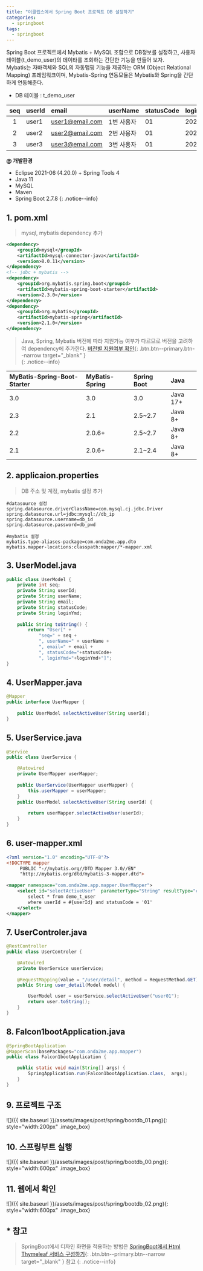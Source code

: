 ```yaml
---
title: "이클립스에서 Spring Boot 프로젝트 DB 설정하기"
categories: 
  - springboot
tags:
  - springboot
---
```


Spring Boot 프로젝트에서 Mybatis + MySQL 조합으로 DB정보를 설정하고, 사용자 테이블(t_demo_user)의 데이타를 조회하는 간단한 기능을 만들어 보자.    
Mybatis는 자바객체와 SQL의 자동맵핑 기능을 제공하는 ORM (Object Relational Mapping) 프레임워크이며,
Mybatis-Spring 연동모듈은 Mybatis와 Spring을 간단하게 연동해준다.

+ DB 테이블 : t_demo_user    
  
| seq | userId | email | userName | statusCode | loginYmd |  
| :--: | :-- | :-- | :-- | :-- | :-- |      
| 1 | user1 | user1@email.com | 1번 사용자 | 01 | 20200101 |
| 2 | user2 | user2@email.com | 2번 사용자 | 01 | 20220202 |
| 3 | user3 | user3@email.com | 3번 사용자 | 01 | 20220303 |

**@ 개발환경** 
+ Eclipse 2021-06 (4.20.0) + Spring Tools 4
+ Java 11
+ MySQL
+ Maven
+ Spring Boot 2.7.8
{: .notice--info}

## 1. pom.xml 
> mysql, mybatis dependency 추가

```xml
<dependency>
	<groupId>mysql</groupId>
	<artifactId>mysql-connector-java</artifactId>   
	<version>8.0.11</version>
</dependency>
<!-- jdbc + mybatis --> 
<dependency>
	<groupId>org.mybatis.spring.boot</groupId>
	<artifactId>mybatis-spring-boot-starter</artifactId>
	<version>2.3.0</version>
</dependency>        
<dependency>
	<groupId>org.mybatis</groupId>
	<artifactId>mybatis-spring</artifactId>
	<version>2.1.0</version>
</dependency>
```

>  Java, Spring, Mybatis 버전에 따라 지원가능 여부가 다르므로 버전을 고려하여 dependency에 추가한다. 
[버전별 지원여부 확인](http://mybatis.org/spring-boot-starter/mybatis-spring-boot-autoconfigure/){: .btn.btn--primary.btn--narrow target="_blank" }   
{: .notice--info}

| MyBatis-Spring-Boot-Starter | MyBatis-Spring | Spring Boot | Java |    
| :-- | :-- | :-- | :--      
| 3.0 | 3.0 | 3.0 | Java 17+ |
| 2.3 | 2.1 | 2.5~2.7 | Java 8+ |
| 2.2 | 2.0.6+ | 2.5~2.7 | Java 8+ |
| 2.1 | 2.0.6+ | 2.1~2.4 | Java 8+ |    

## 2. applicaion.properties   
> DB 주소 및 계정, mybatis 설정 추가

```properties
#datasource 설정
spring.datasource.driverClassName=com.mysql.cj.jdbc.Driver
spring.datasource.url=jdbc:mysql://db_ip
spring.datasource.username=db_id
spring.datasource.password=db_pwd

#mybatis 설정
mybatis.type-aliases-package=com.onda2me.app.dto
mybatis.mapper-locations:classpath:mapper/*-mapper.xml
```

## 3. UserModel.java
```java
public class UserModel {
	private int seq;
	private String userId;
	private String userName;
	private String email;
	private String statusCode;
	private String loginYmd;
	
	public String toString() {
		return "User[" +
			"seq=" + seq +
			", userName=" + userName +
			", email=" + email +
			", statusCode="+statusCode+
			", loginYmd="+loginYmd+"]";
}
```

## 4. UserMapper.java
```java
@Mapper
public interface UserMapper {
	
	public UserModel selectActiveUser(String userId);	
}
```

## 5. UserService.java
```java
@Service
public class UserService {

	@Autowired 
	private UserMapper userMapper;
	
	public UserService(UserMapper userMapper) {
		this.userMapper = userMapper;
	}
	public UserModel selectActiveUser(String userId) {
		
		return userMapper.selectActiveUser(userId);
	}	
}
```

## 6. user-mapper.xml
```xml
<?xml version="1.0" encoding="UTF-8"?>
<!DOCTYPE mapper
	 PUBLIC "-//mybatis.org//DTD Mapper 3.0//EN"
	 "http://mybatis.org/dtd/mybatis-3-mapper.dtd">
    	 
<mapper namespace="com.onda2me.app.mapper.UserMapper">	
	<select id="selectActiveUser"  parameterType="String" resultType="com.onda2me.app.model.UserModel">
		select * from demo_t_user 
		where userId = #{userId} and statusCode = '01'
	</select>				
</mapper>
```

## 7. UserControler.java
```java
@RestController
public class UserControler {

    @Autowired
    private UserService userService;
       
    @RequestMapping(value = "/user/detail", method = RequestMethod.GET)
    public String user_detail(Model model) {

		UserModel user = userService.selectActiveUser("user01");
		return user.toString();
	}		
}
```
## 8. Falcon1bootApplication.java
```java
@SpringBootApplication
@MapperScan(basePackages="com.onda2me.app.mapper")
public class Falcon1bootApplication {

	public static void main(String[] args) {
		SpringApplication.run(Falcon1bootApplication.class,  args);
	}
}
```

## 9. 프로젝트 구조
![]({{ site.baseurl }}/assets/images/post/spring/bootdb_01.png){: style="width:200px" .image_box}

## 10. 스프링부트 실행
![]({{ site.baseurl }}/assets/images/post/spring/bootdb_00.png){: style="width:600px" .image_box}

## 11. 웹에서 확인    
![]({{ site.baseurl }}/assets/images/post/spring/bootdb_02.png){: style="width:600px" .image_box}



## * 참고
> SpringBoot에서 디자인 화면을 적용하는 방법은 
[SpringBoot에서 Html Thymeleaf 서비스 구성하기](/springboot/01-springboot-thymeleaf/){: .btn.btn--primary.btn--narrow target="_blank" } 참고
{: .notice--info}

